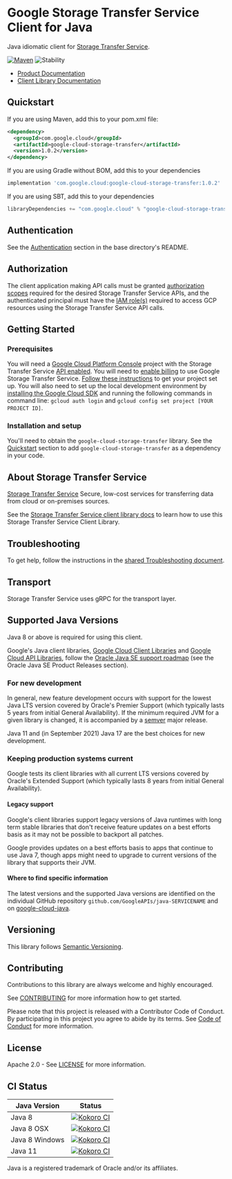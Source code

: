 # Google Storage Transfer Service Client for Java

Java idiomatic client for [Storage Transfer Service][product-docs].

[![Maven][maven-version-image]][maven-version-link]
![Stability][stability-image]

- [Product Documentation][product-docs]
- [Client Library Documentation][javadocs]


## Quickstart


If you are using Maven, add this to your pom.xml file:


```xml
<dependency>
  <groupId>com.google.cloud</groupId>
  <artifactId>google-cloud-storage-transfer</artifactId>
  <version>1.0.2</version>
</dependency>
```

If you are using Gradle without BOM, add this to your dependencies

```Groovy
implementation 'com.google.cloud:google-cloud-storage-transfer:1.0.2'
```

If you are using SBT, add this to your dependencies

```Scala
libraryDependencies += "com.google.cloud" % "google-cloud-storage-transfer" % "1.0.2"
```

## Authentication

See the [Authentication][authentication] section in the base directory's README.

## Authorization

The client application making API calls must be granted [authorization scopes][auth-scopes] required for the desired Storage Transfer Service APIs, and the authenticated principal must have the [IAM role(s)][predefined-iam-roles] required to access GCP resources using the Storage Transfer Service API calls.

## Getting Started

### Prerequisites

You will need a [Google Cloud Platform Console][developer-console] project with the Storage Transfer Service [API enabled][enable-api].
You will need to [enable billing][enable-billing] to use Google Storage Transfer Service.
[Follow these instructions][create-project] to get your project set up. You will also need to set up the local development environment by
[installing the Google Cloud SDK][cloud-sdk] and running the following commands in command line:
`gcloud auth login` and `gcloud config set project [YOUR PROJECT ID]`.

### Installation and setup

You'll need to obtain the `google-cloud-storage-transfer` library.  See the [Quickstart](#quickstart) section
to add `google-cloud-storage-transfer` as a dependency in your code.

## About Storage Transfer Service


[Storage Transfer Service][product-docs] Secure, low-cost services for transferring data from cloud or on-premises sources.

See the [Storage Transfer Service client library docs][javadocs] to learn how to
use this Storage Transfer Service Client Library.






## Troubleshooting

To get help, follow the instructions in the [shared Troubleshooting document][troubleshooting].

## Transport

Storage Transfer Service uses gRPC for the transport layer.

## Supported Java Versions

Java 8 or above is required for using this client.

Google's Java client libraries,
[Google Cloud Client Libraries][cloudlibs]
and
[Google Cloud API Libraries][apilibs],
follow the
[Oracle Java SE support roadmap][oracle]
(see the Oracle Java SE Product Releases section).

### For new development

In general, new feature development occurs with support for the lowest Java
LTS version covered by  Oracle's Premier Support (which typically lasts 5 years
from initial General Availability). If the minimum required JVM for a given
library is changed, it is accompanied by a [semver][semver] major release.

Java 11 and (in September 2021) Java 17 are the best choices for new
development.

### Keeping production systems current

Google tests its client libraries with all current LTS versions covered by
Oracle's Extended Support (which typically lasts 8 years from initial
General Availability).

#### Legacy support

Google's client libraries support legacy versions of Java runtimes with long
term stable libraries that don't receive feature updates on a best efforts basis
as it may not be possible to backport all patches.

Google provides updates on a best efforts basis to apps that continue to use
Java 7, though apps might need to upgrade to current versions of the library
that supports their JVM.

#### Where to find specific information

The latest versions and the supported Java versions are identified on
the individual GitHub repository `github.com/GoogleAPIs/java-SERVICENAME`
and on [google-cloud-java][g-c-j].

## Versioning


This library follows [Semantic Versioning](http://semver.org/).



## Contributing


Contributions to this library are always welcome and highly encouraged.

See [CONTRIBUTING][contributing] for more information how to get started.

Please note that this project is released with a Contributor Code of Conduct. By participating in
this project you agree to abide by its terms. See [Code of Conduct][code-of-conduct] for more
information.


## License

Apache 2.0 - See [LICENSE][license] for more information.

## CI Status

Java Version | Status
------------ | ------
Java 8 | [![Kokoro CI][kokoro-badge-image-2]][kokoro-badge-link-2]
Java 8 OSX | [![Kokoro CI][kokoro-badge-image-3]][kokoro-badge-link-3]
Java 8 Windows | [![Kokoro CI][kokoro-badge-image-4]][kokoro-badge-link-4]
Java 11 | [![Kokoro CI][kokoro-badge-image-5]][kokoro-badge-link-5]

Java is a registered trademark of Oracle and/or its affiliates.

[product-docs]: https://cloud.google.com/storage-transfer-service
[javadocs]: https://cloud.google.com/java/docs/reference/google-cloud-storage-transfer/latest/history
[kokoro-badge-image-1]: http://storage.googleapis.com/cloud-devrel-public/java/badges/java-storage-transfer/java7.svg
[kokoro-badge-link-1]: http://storage.googleapis.com/cloud-devrel-public/java/badges/java-storage-transfer/java7.html
[kokoro-badge-image-2]: http://storage.googleapis.com/cloud-devrel-public/java/badges/java-storage-transfer/java8.svg
[kokoro-badge-link-2]: http://storage.googleapis.com/cloud-devrel-public/java/badges/java-storage-transfer/java8.html
[kokoro-badge-image-3]: http://storage.googleapis.com/cloud-devrel-public/java/badges/java-storage-transfer/java8-osx.svg
[kokoro-badge-link-3]: http://storage.googleapis.com/cloud-devrel-public/java/badges/java-storage-transfer/java8-osx.html
[kokoro-badge-image-4]: http://storage.googleapis.com/cloud-devrel-public/java/badges/java-storage-transfer/java8-win.svg
[kokoro-badge-link-4]: http://storage.googleapis.com/cloud-devrel-public/java/badges/java-storage-transfer/java8-win.html
[kokoro-badge-image-5]: http://storage.googleapis.com/cloud-devrel-public/java/badges/java-storage-transfer/java11.svg
[kokoro-badge-link-5]: http://storage.googleapis.com/cloud-devrel-public/java/badges/java-storage-transfer/java11.html
[stability-image]: https://img.shields.io/badge/stability-stable-green
[maven-version-image]: https://img.shields.io/maven-central/v/com.google.cloud/google-cloud-storage-transfer.svg
[maven-version-link]: https://search.maven.org/search?q=g:com.google.cloud%20AND%20a:google-cloud-storage-transfer&core=gav
[authentication]: https://github.com/googleapis/google-cloud-java#authentication
[auth-scopes]: https://developers.google.com/identity/protocols/oauth2/scopes
[predefined-iam-roles]: https://cloud.google.com/iam/docs/understanding-roles#predefined_roles
[iam-policy]: https://cloud.google.com/iam/docs/overview#cloud-iam-policy
[developer-console]: https://console.developers.google.com/
[create-project]: https://cloud.google.com/resource-manager/docs/creating-managing-projects
[cloud-sdk]: https://cloud.google.com/sdk/
[troubleshooting]: https://github.com/googleapis/google-cloud-common/blob/main/troubleshooting/readme.md#troubleshooting
[contributing]: https://github.com/googleapis/java-storage-transfer/blob/main/CONTRIBUTING.md
[code-of-conduct]: https://github.com/googleapis/java-storage-transfer/blob/main/CODE_OF_CONDUCT.md#contributor-code-of-conduct
[license]: https://github.com/googleapis/java-storage-transfer/blob/main/LICENSE
[enable-billing]: https://cloud.google.com/apis/docs/getting-started#enabling_billing
[enable-api]: https://console.cloud.google.com/flows/enableapi?apiid=storagetransfer.googleapis.com
[libraries-bom]: https://github.com/GoogleCloudPlatform/cloud-opensource-java/wiki/The-Google-Cloud-Platform-Libraries-BOM
[shell_img]: https://gstatic.com/cloudssh/images/open-btn.png

[semver]: https://semver.org/
[cloudlibs]: https://cloud.google.com/apis/docs/client-libraries-explained
[apilibs]: https://cloud.google.com/apis/docs/client-libraries-explained#google_api_client_libraries
[oracle]: https://www.oracle.com/java/technologies/java-se-support-roadmap.html
[g-c-j]: http://github.com/googleapis/google-cloud-java
